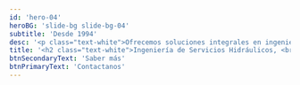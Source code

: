 ```yaml
---
id: 'hero-04'
heroBG: 'slide-bg slide-bg-04'
subtitle: 'Desde 1994'
desc: '<p class="text-white">Ofrecemos soluciones integrales en ingeniería, fusionamos precisión y sostenibilidad en cada proyecto.</p>'
title: '<h2 class="text-white">Ingeniería de Servicios Hidráulicos, <br> Eléctricos, y <span>Obra Civil</span></h2>'
btnSecondaryText: 'Saber más'
btnPrimaryText: 'Contactanos'
---
```

